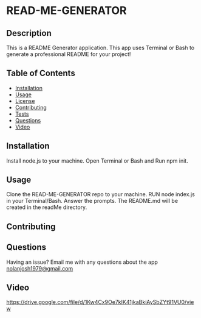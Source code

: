 # READ-ME-GENERATOR

## Description
This is a README Generator application. This app uses Terminal or Bash to generate a professional README for your project!

## Table of Contents
- [Installation](#installation)
- [Usage](#usage)
- [License](#license)
- [Contributing](#contributing)
- [Tests](#tests)
- [Questions](#questions)
- [Video](#video)

## Installation
Install node.js to your machine. Open Terminal or Bash and Run npm init.

## Usage
Clone the  READ-ME-GENERATOR repo to your machine. RUN node index.js in your Terminal/Bash. Answer the prompts.
The README.md will be created in the readMe directory.

## Contributing

## Questions
Having an issue? Email me with any questions about the app nolanjosh1979@gmail.com

## Video
https://drive.google.com/file/d/1Kw4Cx9Oe7kIK41jkaBkiAySbZYt91VU0/view


